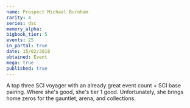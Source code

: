 ```yaml
---
name: Prospect Michael Burnham
rarity: 4
series: dsc
memory_alpha:
bigbook_tier: 5
events: 25
in_portal: true
date: 15/02/2018
obtained: Event
mega: true
published: true
---
```


A top three SCI voyager with an already great event count + SCI base pairing. Where she's good, she's tier 1 good. Unfortunately, she brings home zeros for the gauntlet, arena, and collections.
